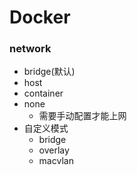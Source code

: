# Docker

### network
* bridge(默认)
* host
* container
* none
    * 需要手动配置才能上网
* 自定义模式
    * bridge
    * overlay
    * macvlan